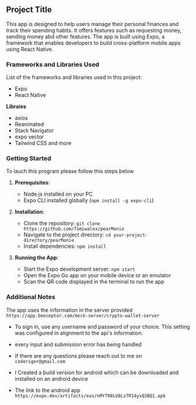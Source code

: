 ## Project Title

This app is designed to help users manage their personal finances and track their spending habits. It offers features such as requesting money, sending money abd other features. The app is built using Expo, a framework that enables developers to build cross-platform mobile apps using React Native.

### Frameworks and Libraries Used

List of the frameworks and libraries used in this project:

- Expo
- React Native

**Libraies**

- axios
- Reanimated
- Stack Navigator
- expo vector
- Tailwind CSS and more

### Getting Started

To lauch this program please follow this steps below

1. **Prerequisites**:

   - Node.js installed on your PC
   - Expo CLI installed globally (`npm install -g expo-cli`)

2. **Installation**:

   - Clone the repository: `git clone https://github.com/Tomiwalex/pearMonie`
   - Navigate to the project directory: `cd your-project-directory/pearMonie`
   - Install dependencies: `npm install`

3. **Running the App**:
   - Start the Expo development server: `npm start`
   - Open the Expo Go app on your mobile device or an emulator
   - Scan the QR code displayed in the terminal to run the app

### Additional Notes

The app uses the information in the server provided `https://app.beeceptor.com/mock-server/crypto-wallet-server`

- To sign in, use any username and password of your choice. This setting was configured in alignment to the api's information.

- every input and submission error has being handled

- If there are any questions please reach out to me on `coderiger@gmail.com`

- I Created a build version for android which can be downloaded and installed on an android device

- The link to the android app `https://expo.dev/artifacts/eas/nMY798LU8LsTR14yxQ3BQ1.apk`
